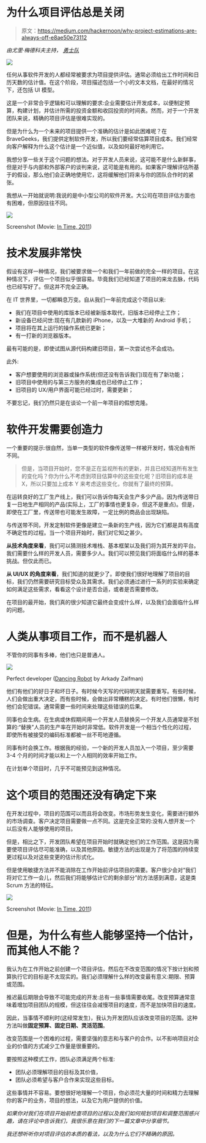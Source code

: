 # 为什么项目评估总是关闭

> 原文：<https://medium.com/hackernoon/why-project-estimations-are-always-off-e8ae50e73112>

*由尤里·梅德科夫主持，* [*勇士队*](https://medium.com/u/4ff862bd7973?source=post_page-----e8ae50e73112--------------------------------)

![](img/7a46578a393a70b1c7179124592c947c.png)

任何从事软件开发的人都经常被要求为项目提供评估。通常必须给出工作时间和日历天数的估计值。在这个阶段，项目描述包括一个小的文本文档，在最好的情况下，还包括 UI 模型。

这是一个非常合乎逻辑和可以理解的要求:企业需要估计开发成本，以便制定预算，构建计划，并估计所需的投资金额和收回投资的时间表。然而，对于一个开发团队来说，精确的项目评估是很难实现的。

但是为什么为一个未来的项目提供一个准确的估计是如此困难呢？在 BraveGeeks，我们提供定制软件开发，所以我们要经常估算项目成本。我们经常向客户解释为什么这个估计是一个近似值，以及如何最好地利用它。

我想分享一些关于这个问题的想法。对于开发人员来说，这可能不是什么新鲜事，但是对于与内部和外部客户的谈判来说，这可能是有用的。如果客户理解评估所基于的假设，那么他们会正确地使用它，这将缓解他们将来与你的团队合作时的紧张。

我想从一开始就说明:我说的是中小型公司的软件开发。大公司在项目评估方面也有困难，但原因往往不同。

![](img/717860e00c0684aee9a19968944c5974.png)

Screenshot (Movie: [In Time, 2011](https://www.imdb.com/title/tt1637688/))

# 技术发展非常快

假设有这样一种情况，我们被要求做一个和我们一年前做的完全一样的项目。在这种情况下，评估一个项目似乎很容易。毕竟我们已经知道了项目的来龙去脉，代码也已经写好了。但这并不完全正确。

在 IT 世界里，一切都瞬息万变。自从我们一年前完成这个项目以来:

*   我们在项目中使用的库版本已经被新版本取代，旧版本已经停止工作；
*   新设备已经问世:现在有几款新的 iPhone，以及一大堆新的 Android 手机；
*   项目将在其上运行的操作系统已更新；
*   有一打新的浏览器版本。

最有可能的是，即使试图从源代码构建旧项目，第一次尝试也不会成功。

此外:

*   客户想要使用的浏览器或操作系统(但还没有告诉我们)现在有了新功能；
*   旧项目中使用的与第三方服务的集成也已经停止工作；
*   旧项目的 UX/用户界面可能已经过时，需要更新；

不要忘记，我们仍然只是在谈论一个前一年项目的假想克隆。

# 软件开发需要创造力

一个重要的提示:很自然，当单一类型的软件像传送带一样被开发时，情况会有所不同。

> 但是，当项目开始时，您不是正在监视所有的更新，并且已经知道所有发生的变化吗？你为什么不考虑到项目估算中的这些变化呢？旧项目的成本是 X，所以只要加上成本 Y 来考虑这些变化，你就有了最终的预算。

在运转良好的工厂生产线上，我们可以告诉你每天会生产多少产品，因为传送带日复一日地生产相同的产品(实际上，工厂的事情也更复杂，但这不是重点)。但是，即使在工厂里，传送带也可能发生故障，一定比例的商品会出现缺陷。

与传送带不同，开发定制软件更像是建立一条新的生产线，因为它们都是具有高度不确定性的过程。当一个项目开始时，我们对它知之甚少。

**从技术角度来看**，我们可以猜测技术堆栈、基本框架以及我们将为其开发的平台。我们需要什么样的开发人员，需要多少人。我们可以预见我们将面临什么样的基本挑战。但仅此而已。

**从 UI/UX 的角度来看**，我们知道的就更少了。即使我们很好地理解了项目的目标，我们仍然需要研究目标受众及其需求。我们必须通过进行一系列的实验来确定如何满足这些需求，看看这个设计是否合适，或者是否需要修改。

在项目的最开始，我们真的很少知道它最终会变成什么样，以及我们会面临什么样的问题。

# 人类从事项目工作，而不是机器人

不管你的同事有多棒，他们也只是普通人。

![](img/7060dd52492340d9118908d03547454e.png)

Perfect developer ([Dancing Robot](https://imgur.com/jNKDj6Q) by Arkady Zaifman)

他们有他们的好日子和坏日子。有时候今天写的代码明天就需要重写。有些时候，人们会做出重大决定，而有些时候，会做出非常糟糕的决定。有时他们很懒，有时他们会犯错误。通常需要一些时间来处理这些错误的后果。

同事也会生病。在生病或休假期间用一个开发人员替换另一个开发人员通常是不划算的:“替换”人员的生产率在开始时非常低。软件开发是一个相当个性化的过程，即使所有被接受的编码标准都被一丝不苟地遵循。

同事有时会换工作。根据我的经验，一个新的开发人员加入一个项目，至少需要 3-4 个月的时间才能以和上一个人相同的效率开始工作。

在计划单个项目时，几乎不可能预见到这种情况。

# 这个项目的范围还没有确定下来

在开发过程中，项目的范围可以而且将会改变。市场形势发生变化，需要进行额外的市场调查。客户决定项目需要做一点不同。这是完全正常的:没有人想开发一个以后没有人能够使用的项目。

但是，相比之下，开发团队希望在项目开始时就确定他们的工作范围。这是因为需要使项目评估尽可能准确，以及其他原因。敏捷方法的出现是为了将范围的持续变更过程以及对这些变更的估计形式化。

但是使用敏捷方法并不能消除在工作开始前评估项目的需要。客户很少会对“我们将对它工作一会儿，然后我们将能够估计它的剩余部分”的方法感到满意，这是类 Scrum 方法的特征。

![](img/334c9bb88a5ef3dde46f50229d03ff9b.png)

Screenshot (Movie: [In Time, 2011](https://www.imdb.com/title/tt1637688/))

# 但是，为什么有些人能够坚持一个估计，而其他人不能？

我认为在工作开始之前创建一个项目评估，然后在不改变范围的情况下按计划和预算执行它的目标是不太现实的。我们必须理解什么样的改变最有意义:期限、预算或范围。

推迟最后期限会导致不可能完成的开发:总有一些事情需要收尾。改变预算通常意味着增加项目团队的规模，但这往往会减慢项目的速度，而不是加快项目的速度。

因此，当事情不顺利时(这经常发生)，我认为开发团队应该改变项目的范围。这种方法叫做**固定预算、固定日期、灵活范围**。

改变范围是一个困难的过程，需要坚强的意志和与客户的合作。以不影响项目对企业的价值的方式减少工作量是很重要的。

要按照这种模式工作，团队必须满足两个标准:

*   团队必须理解项目的目标及其价值，
*   团队必须希望与客户合作来实现这些目标。

这些事情并不容易。要想很好地理解一个项目，你必须花大量的时间和精力去理解你的客户的业务，项目的想法，以及它为用户提供的价值。

*如果你对我们在项目开始前检查项目的过程以及我们如何规划项目和调整范围感兴趣，请在评论中告诉我们，我很乐意在我们的下一篇文章中分享细节。*

*我还想听听你对项目评估的本质的看法，以及为什么它们不精确的原因。*